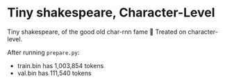 
# Tiny shakespeare, Character-Level

Tiny shakespeare, of the good old char-rnn fame 🙂 Treated on character-level.

After running `prepare.py`:

- train.bin has 1,003,854 tokens
- val.bin has 111,540 tokens

